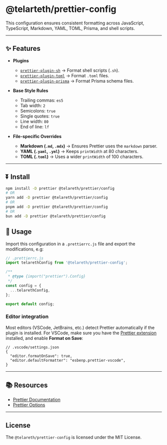 # @telarteth/prettier-config

This configuration ensures consistent formatting across JavaScript, TypeScript, Markdown, YAML, TOML, Prisma, and shell scripts.

---

## ✨ Features

- **Plugins**
  - [`prettier-plugin-sh`](https://github.com/un-ts/prettier/tree/master/packages/prettier-plugin-sh) → Format shell scripts (`.sh`).
  - [`prettier-plugin-toml`](https://github.com/bd82/toml-tools/tree/master/packages/prettier-plugin-toml) → Format `.toml` files.
  - [`prettier-plugin-prisma`](https://github.com/omar-dulaimi/prettier-plugin-prisma) → Format Prisma schema files.

- **Base Style Rules**
  - Trailing commas: `es5`
  - Tab width: `2`
  - Semicolons: `true`
  - Single quotes: `true`
  - Line width: `80`
  - End of line: `lf`

- **File-specific Overrides**
  - **Markdown (`.md`, `.mdx`)** → Ensures Prettier uses the `markdown` parser.
  - **YAML (`.yaml`, `.yml`)** → Keeps `printWidth` at 80 characters.
  - **TOML (`.toml`)** → Uses a wider `printWidth` of 100 characters.

---

## ⏬ Install

```bash
npm install -D prettier @telareth/prettier/config
# OR
yarn add -D prettier @telareth/prettier/config
# OR
pnpm add -D prettier @telareth/prettier/config
# OR
bun add -D prettier @telareth/prettier/config
```

## 🚀 Usage

Import this configuration in a `.prettierrc.js` file and export the modifications, e.g:

```js
// .prettierrc.js
import telarethConfig from '@telareth/prettier-config';

/**
 * @type {import("prettier").Config}
 */
const config = {
  ...telarethConfig,
};

export default config;
```

### Editor integration

Most editors (VSCode, JetBrains, etc.) detect Prettier automatically if the plugin is installed.
For VSCode, make sure you have the [Prettier extension](https://marketplace.visualstudio.com/items?itemName=esbenp.prettier-vscode) installed, and enable **Format on Save**:

```jsonc
// .vscode/settings.json
{
  "editor.formatOnSave": true,
  "editor.defaultFormatter": "esbenp.prettier-vscode",
}
```

---

## 📚 Resources

- [Prettier Documentation](https://prettier.io/docs/en/configuration.html)
- [Prettier Options](https://prettier.io/docs/en/options.html)

---

## License

The `@telareth/prettier-config` is licensed under the MIT License.
